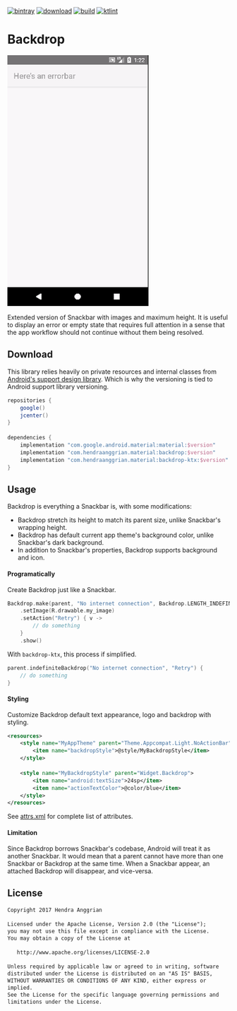 [![bintray](https://img.shields.io/badge/bintray-material-brightgreen.svg)](https://bintray.com/hendraanggrian/material)
[![download](https://api.bintray.com/packages/hendraanggrian/material/backdrop/images/download.svg)](https://bintray.com/hendraanggrian/material/backdrop/_latestVersion)
[![build](https://travis-ci.com/hendraanggrian/backdrop.svg)](https://travis-ci.com/hendraanggrian/backdrop)
[![ktlint](https://img.shields.io/badge/code%20style-%E2%9D%A4-FF4081.svg)](https://ktlint.github.io/)

Backdrop
========
![demo][demo]

Extended version of Snackbar with images and maximum height.
It is useful to display an error or empty state that requires full attention in a sense that the app workflow should not continue without them being resolved.

Download
--------
This library relies heavily on private resources and internal classes from [Android's support design library][design].
Which is why the versioning is tied to Android support library versioning.

```gradle
repositories {
    google()
    jcenter()
}

dependencies {
    implementation "com.google.android.material:material:$version"
    implementation "com.hendraanggrian.material:backdrop:$version"
    implementation "com.hendraanggrian.material:backdrop-ktx:$version" // optional Kotlin extensions
}
```

Usage
-----
Backdrop is everything a Snackbar is, with some modifications:
 * Backdrop stretch its height to match its parent size, unlike Snackbar's wrapping height.
 * Backdrop has default current app theme's background color, unlike Snackbar's dark background.
 * In addition to Snackbar's properties, Backdrop supports background and icon.

#### Programatically
Create Backdrop just like a Snackbar.

```kotlin
Backdrop.make(parent, "No internet connection", Backdrop.LENGTH_INDEFINITE)
    .setImage(R.drawable.my_image)
    .setAction("Retry") { v ->
        // do something
    }
    .show()
```

With `backdrop-ktx`, this process if simplified.

```kotlin
parent.indefiniteBackdrop("No internet connection", "Retry") {
    // do something
}
```

#### Styling
Customize Backdrop default text appearance, logo and backdrop with styling.

```xml
<resources>
    <style name="MyAppTheme" parent="Theme.Appcompat.Light.NoActionBar">
        <item name="backdropStyle">@style/MyBackdropStyle</item>
    </style>

    <style name="MyBackdropStyle" parent="Widget.Backdrop">
        <item name="android:textSize">24sp</item>
        <item name="actionTextColor">@color/blue</item>
    </style>
</resources>
```

See [attrs.xml][attrs] for complete list of attributes.

#### Limitation
Since Backdrop borrows Snackbar's codebase, Android will treat it as another Snackbar.
It would mean that a parent cannot have more than one Snackbar or Backdrop at the same time.
When a Snackbar appear, an attached Backdrop will disappear, and vice-versa.

License
-------
    Copyright 2017 Hendra Anggrian

    Licensed under the Apache License, Version 2.0 (the "License");
    you may not use this file except in compliance with the License.
    You may obtain a copy of the License at

       http://www.apache.org/licenses/LICENSE-2.0

    Unless required by applicable law or agreed to in writing, software
    distributed under the License is distributed on an "AS IS" BASIS,
    WITHOUT WARRANTIES OR CONDITIONS OF ANY KIND, either express or implied.
    See the License for the specific language governing permissions and
    limitations under the License.

[demo]: /art/demo.gif
[attrs]: /backdrop/res/values/attrs.xml
[design]: https://github.com/android/platform_frameworks_support/tree/master/design

